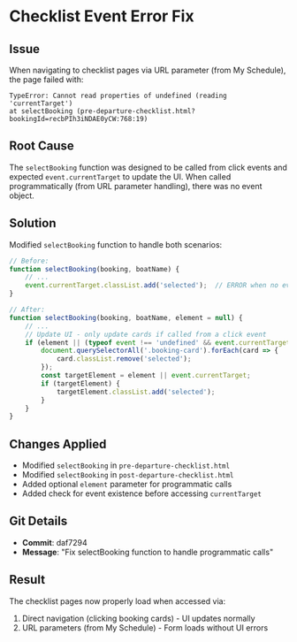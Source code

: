 # Checklist Event Error Fix

## Issue
When navigating to checklist pages via URL parameter (from My Schedule), the page failed with:
```
TypeError: Cannot read properties of undefined (reading 'currentTarget')
at selectBooking (pre-departure-checklist.html?bookingId=recbPIh3iNDAE0yCW:768:19)
```

## Root Cause
The `selectBooking` function was designed to be called from click events and expected `event.currentTarget` to update the UI. When called programmatically (from URL parameter handling), there was no event object.

## Solution
Modified `selectBooking` function to handle both scenarios:

```javascript
// Before:
function selectBooking(booking, boatName) {
    // ...
    event.currentTarget.classList.add('selected');  // ERROR when no event!
}

// After:
function selectBooking(booking, boatName, element = null) {
    // ...
    // Update UI - only update cards if called from a click event
    if (element || (typeof event !== 'undefined' && event.currentTarget)) {
        document.querySelectorAll('.booking-card').forEach(card => {
            card.classList.remove('selected');
        });
        const targetElement = element || event.currentTarget;
        if (targetElement) {
            targetElement.classList.add('selected');
        }
    }
}
```

## Changes Applied
- Modified `selectBooking` in `pre-departure-checklist.html`
- Modified `selectBooking` in `post-departure-checklist.html`
- Added optional `element` parameter for programmatic calls
- Added check for event existence before accessing `currentTarget`

## Git Details
- **Commit**: daf7294
- **Message**: "Fix selectBooking function to handle programmatic calls"

## Result
The checklist pages now properly load when accessed via:
1. Direct navigation (clicking booking cards) - UI updates normally
2. URL parameters (from My Schedule) - Form loads without UI errors
